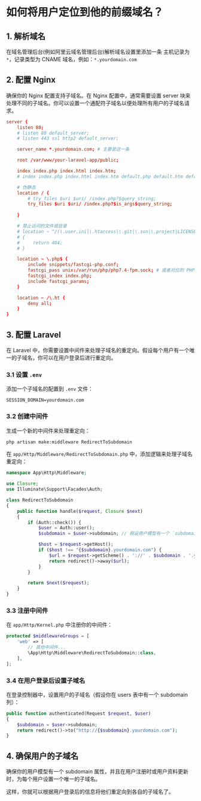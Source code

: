 # 如何将用户定位到他的前缀域名？

## 1. 解析域名

在域名管理后台(例如阿里云域名管理后台)解析域名设置里添加一条 主机记录为 `*`，记录类型为 CNAME 域名，例如：`*.yourdomain.com` 

## 2. 配置 Nginx

确保你的 Nginx 配置支持子域名。在 Nginx 配置中，通常需要设置 server 块来处理不同的子域名。你可以设置一个通配符子域名以便处理所有用户的子域名请求。

```conf
server {
    listen 80; 
    # listen 80 default_server;
    # listen 443 ssl http2 default_server;

    server_name *.yourdomain.com; # 主要是这一条

    root /var/www/your-laravel-app/public;

    index index.php index.html index.htm;
    # index index.php index.html index.htm default.php default.htm default.html;

    # 伪静态
    location / {
        # try_files $uri $uri/ /index.php?$query_string;
        try_files $uri $uri/ /index.php?$is_args$query_string;
        
    }

    # 禁止访问的文件或目录
    # location ~ ^/(\.user.ini|\.htaccess|\.git|\.svn|\.project|LICENSE|README.md)
    # {
    #     return 404;
    # }

    location ~ \.php$ {
        include snippets/fastcgi-php.conf;
        fastcgi_pass unix:/var/run/php/php7.4-fpm.sock; # 或者对应的 PHP 版本
        fastcgi_index index.php;
        include fastcgi_params;
    }

    location ~ /\.ht {
        deny all;
    }
}
```
## 3. 配置 Laravel



在 Laravel 中，你需要设置中间件来处理子域名的重定向。假设每个用户有一个唯一的子域名，你可以在用户登录后进行重定向。

### 3.1 设置 `.env`

添加一个子域名的配置到 `.env` 文件：

```env
SESSION_DOMAIN=yourdomain.com
```

### 3.2 创建中间件
生成一个新的中间件来处理重定向：
```bash
php artisan make:middleware RedirectToSubdomain
```
在 `app/Http/Middleware/RedirectToSubdomain.php` 中，添加逻辑来处理子域名重定向：
```php
namespace App\Http\Middleware;

use Closure;
use Illuminate\Support\Facades\Auth;

class RedirectToSubdomain
{
    public function handle($request, Closure $next)
    {
        if (Auth::check()) {
            $user = Auth::user();
            $subdomain = $user->subdomain; // 假设用户模型有一个 `subdomain` 属性

            $host = $request->getHost();
            if ($host !== "{$subdomain}.yourdomain.com") {
                $url = $request->getScheme() . '://' . $subdomain . '.yourdomain.com' . $request->getRequestUri();
                return redirect()->away($url);
            }
        }

        return $next($request);
    }
}
```

### 3.3 注册中间件

在 `app/Http/Kernel.php` 中注册你的中间件：
```php
protected $middlewareGroups = [
    'web' => [
        // 其他中间件...
        \App\Http\Middleware\RedirectToSubdomain::class,
    ],
];

```
### 3.4 在用户登录后设置子域名
在登录控制器中，设置用户的子域名（假设你在 users 表中有一个 subdomain 列）：
```php
public function authenticated(Request $request, $user)
{
    $subdomain = $user->subdomain;
    return redirect()->to("http://{$subdomain}.yourdomain.com");
}
```

## 4. 确保用户的子域名

确保你的用户模型有一个 subdomain 属性，并且在用户注册时或用户资料更新时，为每个用户设置一个唯一的子域名。

这样，你就可以根据用户登录后的信息将他们重定向到各自的子域名了。
